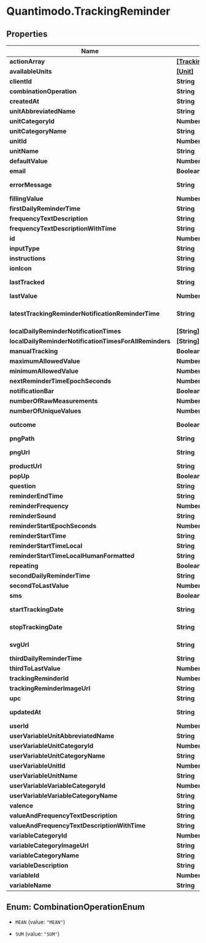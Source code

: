 # Quantimodo.TrackingReminder

## Properties
Name | Type | Description | Notes
------------ | ------------- | ------------- | -------------
**actionArray** | [**[TrackingReminderNotificationAction]**](TrackingReminderNotificationAction.md) |  | [optional] 
**availableUnits** | [**[Unit]**](Unit.md) |  | [optional] 
**clientId** | **String** | clientId | [optional] 
**combinationOperation** | **String** | The way multiple measurements are aggregated over time | [optional] 
**createdAt** | **String** | Example: 2016-05-18 02:24:08 UTC ISO 8601 YYYY-MM-DDThh:mm:ss | [optional] 
**unitAbbreviatedName** | **String** | Example: /5 | 
**unitCategoryId** | **Number** | Example: 5 | [optional] 
**unitCategoryName** | **String** | Example: Rating | [optional] 
**unitId** | **Number** | Example: 10 | [optional] 
**unitName** | **String** | Example: 1 to 5 Rating | [optional] 
**defaultValue** | **Number** | Default value to use for the measurement when tracking | [optional] 
**email** | **Boolean** | True if the reminders should be delivered via email | [optional] 
**errorMessage** | **String** | Example: reminderStartTimeLocal is less than $user-&gt;earliestReminderTime or greater than  $user-&gt;latestReminderTime | [optional] 
**fillingValue** | **Number** | Example: 0 | [optional] 
**firstDailyReminderTime** | **String** | Example: 02:45:20 in UTC timezone | [optional] 
**frequencyTextDescription** | **String** | Example: Daily | [optional] 
**frequencyTextDescriptionWithTime** | **String** | Example: Daily at 09:45 PM | [optional] 
**id** | **Number** | id | [optional] 
**inputType** | **String** | Example: saddestFaceIsFive | [optional] 
**instructions** | **String** | Example: I am an instruction! | [optional] 
**ionIcon** | **String** | Example: ion-sad-outline | [optional] 
**lastTracked** | **String** | UTC ISO 8601 YYYY-MM-DDThh:mm:ss timestamp for the last time a measurement was received for this user and variable | [optional] 
**lastValue** | **Number** | Example: 2 | [optional] 
**latestTrackingReminderNotificationReminderTime** | **String** | UTC ISO 8601 YYYY-MM-DDThh:mm:ss  timestamp for the reminder time of the latest tracking reminder notification that has been pre-emptively generated in the database | [optional] 
**localDailyReminderNotificationTimes** | **[String]** |  | [optional] 
**localDailyReminderNotificationTimesForAllReminders** | **[String]** |  | [optional] 
**manualTracking** | **Boolean** | Example: 1 | [optional] 
**maximumAllowedValue** | **Number** | Example: 5 | [optional] 
**minimumAllowedValue** | **Number** | Example: 1 | [optional] 
**nextReminderTimeEpochSeconds** | **Number** | Example: 1501555520 | [optional] 
**notificationBar** | **Boolean** | True if the reminders should appear in the notification bar | [optional] 
**numberOfRawMeasurements** | **Number** | Example: 445 | [optional] 
**numberOfUniqueValues** | **Number** | Example: 1 | [optional] 
**outcome** | **Boolean** | Indicates whether or not the variable is usually an outcome of interest such as a symptom or emotion | [optional] 
**pngPath** | **String** | Example: img/variable_categories/symptoms.png | [optional] 
**pngUrl** | **String** | Example: https://app.quantimo.do/ionic/Modo/www/img/variable_categories/symptoms.png | [optional] 
**productUrl** | **String** | Link to associated product for purchase | [optional] 
**popUp** | **Boolean** | True if the reminders should appear as a popup notification | [optional] 
**question** | **String** | Example: How is your overall mood? | [optional] 
**reminderEndTime** | **String** | Latest time of day at which reminders should appear in UTC HH:MM:SS format | [optional] 
**reminderFrequency** | **Number** | Number of seconds between one reminder and the next | 
**reminderSound** | **String** | String identifier for the sound to accompany the reminder | [optional] 
**reminderStartEpochSeconds** | **Number** | Example: 1469760320 | [optional] 
**reminderStartTime** | **String** | Earliest time of day at which reminders should appear in UTC HH:MM:SS format | [optional] 
**reminderStartTimeLocal** | **String** | Example: 21:45:20 | [optional] 
**reminderStartTimeLocalHumanFormatted** | **String** | Example: 09:45 PM | [optional] 
**repeating** | **Boolean** | Example: true | [optional] 
**secondDailyReminderTime** | **String** | Example: 01:00:00 | [optional] 
**secondToLastValue** | **Number** | Example: 1 | [optional] 
**sms** | **Boolean** | True if the reminders should be delivered via SMS | [optional] 
**startTrackingDate** | **String** | Earliest date on which the user should be reminded to track in YYYY-MM-DD format | [optional] 
**stopTrackingDate** | **String** | Latest date on which the user should be reminded to track in YYYY-MM-DD format | [optional] 
**svgUrl** | **String** | Example: https://app.quantimo.do/ionic/Modo/www/img/variable_categories/symptoms.svg | [optional] 
**thirdDailyReminderTime** | **String** | Example: 20:00:00 | [optional] 
**thirdToLastValue** | **Number** | Example: 3 | [optional] 
**trackingReminderId** | **Number** | Example: 11841 | [optional] 
**trackingReminderImageUrl** | **String** | Example: Not Found | [optional] 
**upc** | **String** | UPC or other barcode scan result | [optional] 
**updatedAt** | **String** | When the record in the database was last updated. Use UTC ISO 8601 YYYY-MM-DDThh:mm:ss  datetime format. Time zone should be UTC and not local. | [optional] 
**userId** | **Number** | ID of User | [optional] 
**userVariableUnitAbbreviatedName** | **String** | Example: /5 | [optional] 
**userVariableUnitCategoryId** | **Number** | Example: 5 | [optional] 
**userVariableUnitCategoryName** | **String** | Example: Rating | [optional] 
**userVariableUnitId** | **Number** | Example: 10 | [optional] 
**userVariableUnitName** | **String** | Example: 1 to 5 Rating | [optional] 
**userVariableVariableCategoryId** | **Number** | Example: 10 | [optional] 
**userVariableVariableCategoryName** | **String** | Example: Symptoms | [optional] 
**valence** | **String** | Example: negative | [optional] 
**valueAndFrequencyTextDescription** | **String** | Example: Rate daily | [optional] 
**valueAndFrequencyTextDescriptionWithTime** | **String** | Example: Rate daily at 09:45 PM | [optional] 
**variableCategoryId** | **Number** | Example: 10 | [optional] 
**variableCategoryImageUrl** | **String** | Example: https://maxcdn.icons8.com/Color/PNG/96/Messaging/sad-96.png | [optional] 
**variableCategoryName** | **String** | Name of the variable category to be used when sending measurements | 
**variableDescription** | **String** | Example: negative | [optional] 
**variableId** | **Number** | Id for the variable to be tracked | [optional] 
**variableName** | **String** | Name of the variable to be used when sending measurements | 


<a name="CombinationOperationEnum"></a>
## Enum: CombinationOperationEnum


* `MEAN` (value: `"MEAN"`)

* `SUM` (value: `"SUM"`)




